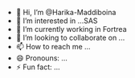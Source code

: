 - 👋 Hi, I’m @Harika-Maddiboina
- 👀 I’m interested in ...SAS
- 🌱 I’m currently working in Fortrea
- 💞️ I’m looking to collaborate on ...
- 📫 How to reach me ...
- 😄 Pronouns: ...
- ⚡ Fun fact: ...

<!---
Harika-Maddiboina/Harika-Maddiboina is a ✨ special ✨ repository because its `README.md` (this file) appears on your GitHub profile.
You can click the Preview link to take a look at your changes.
--->
